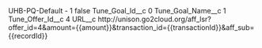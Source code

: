 <?xml version="1.0" encoding="UTF-8"?>
<CustomMetadata xmlns="http://soap.sforce.com/2006/04/metadata" xmlns:xsi="http://www.w3.org/2001/XMLSchema-instance" xmlns:xsd="http://www.w3.org/2001/XMLSchema">
    <label>UHB-PQ-Default - 1</label>
    <protected>false</protected>
    <values>
        <field>Tune_Goal_Id__c</field>
        <value xsi:type="xsd:string">0</value>
    </values>
    <values>
        <field>Tune_Goal_Name__c</field>
        <value xsi:type="xsd:string">1</value>
    </values>
    <values>
        <field>Tune_Offer_Id__c</field>
        <value xsi:type="xsd:string">4</value>
    </values>
    <values>
        <field>URL__c</field>
        <value xsi:type="xsd:string">http://unison.go2cloud.org/aff_lsr?offer_id=4&amp;amount={{amount}}&amp;transaction_id={{transactionId}}&amp;aff_sub={{recordId}}</value>
    </values>
</CustomMetadata>
